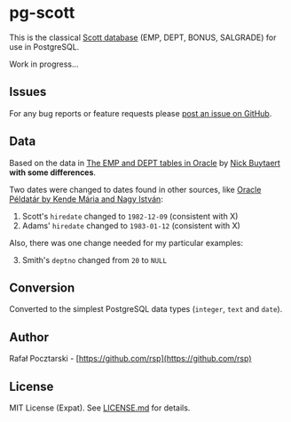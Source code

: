 pg-scott
========

This is the classical [Scott database](http://www.orafaq.com/wiki/SCOTT) (EMP, DEPT, BONUS, SALGRADE) for use in PostgreSQL.

Work in progress...

Issues
------
For any bug reports or feature requests please
[post an issue on GitHub](https://github.com/rsp/pg-scott/issues).

Data
----
Based on the data in [The EMP and DEPT tables in Oracle](https://apexplained.wordpress.com/2013/04/20/the-emp-and-dept-tables-in-oracle/) by [Nick Buytaert](https://github.com/nbuytaert1)
**with some differences**.

Two dates were changed to dates found in other sources, like [Oracle Példatár by Kende Mária and Nagy István](https://www.inf.u-szeged.hu/~pbalazs/teaching/DEMO.sql):

1. Scott's `hiredate` changed to `1982-12-09` (consistent with X)
2. Adams' `hiredate` changed to `1983-01-12` (consistent with X)

Also, there was one change needed for my particular examples:

3. Smith's `deptno` changed from `20` to `NULL`

Conversion
----------
Converted to the simplest PostgreSQL data types (`integer`, `text` and `date`).

Author
------
Rafał Pocztarski - [https://github.com/rsp](https://github.com/rsp)

License
-------
MIT License (Expat). See [LICENSE.md](LICENSE.md) for details.
